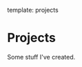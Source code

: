template: projects

# Projects

Some stuff I've created.

<!-- * twitter
* linkedin
* chargify
* gowalla
* plancast
* formstack
* transparency-data
* twitterland
* topsy
* buzzsprout
* chunky-baconfile
* readernaut
* nextstop
* authentic_jobs
* groupon
* fumblr
* presto
* ujs_sort_helper -->